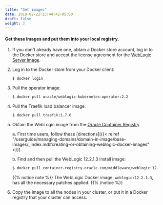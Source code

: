 ```yaml
---
title: "Get images"
date: 2019-02-22T15:44:42-05:00
draft: false
weight: 3
---
```


#### Get these images and put them into your local registry.

1. If you don't already have one, obtain a Docker store account, log in to the Docker store
and accept the license agreement for the [WebLogic Server image](https://hub.docker.com/_/oracle-weblogic-server-12c).

1. Log in to the Docker store from your Docker client:

    ```bash
    $ docker login
    ```

1. Pull the operator image:

    ```bash
    $ docker pull oracle/weblogic-kubernetes-operator:2.2
    ```

1. Pull the Traefik load balancer image:

    ```bash
    $ docker pull traefik:1.7.6
    ```

1. Obtain the WebLogic image from the [Oracle Container Registry](https://container-registry.oracle.com).

    a. First time users, follow these [directions]({{< relref "/userguide/managing-domains/domain-in-image/base-images/_index.md#creating-or-obtaining-weblogic-docker-images" >}}).

    b. Find and then pull the WebLogic 12.2.1.3 install image:

     ```bash
     $ docker pull container-registry.oracle.com/middleware/weblogic:12.2.1.3
     ```

    {{% notice note %}} The WebLogic Docker image, `weblogic:12.2.1.3`, has all the necessary patches applied.
    {{% /notice %}}


1. Copy the image to all the nodes in your cluster, or put it in a Docker registry that your cluster can access.
